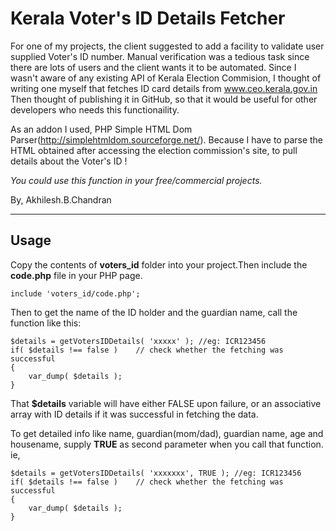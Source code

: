 # Kerala Voter's ID Details Fetcher
	
For one of my projects, the client suggested to add a facility to validate user supplied Voter's ID number. 
Manual verification was a tedious task since there are lots of users and the client wants it to be automated.
Since I wasn't aware of any existing API of Kerala Election Commision, 
I thought of writing one myself that fetches ID card details from www.ceo.kerala.gov.in
Then thought of publishing it in GitHub, so that it would be useful for other developers who needs this functionaility.

As an addon I used, PHP Simple HTML Dom Parser(http://simplehtmldom.sourceforge.net/). 
Because I have to parse the HTML obtained after accessing the election commission's site, to pull details about the Voter's ID !

*You could use this function in your free/commercial projects.*

By,
Akhilesh.B.Chandran

---
## Usage
Copy the contents of **voters_id** folder into your project.Then include the **code.php** file in your PHP page.

```
include 'voters_id/code.php';
```

Then to get the name of the ID holder and the guardian name, call the function like this:
```
$details = getVotersIDDetails( 'xxxxx' ); //eg: ICR123456
if( $details !== false )	// check whether the fetching was successful
{
	var_dump( $details );
}
```
That **$details** variable will have either FALSE upon failure, or an associative array with ID details if it was successful in fetching the data.

To get detailed info like name, guardian(mom/dad), guardian name, age and housename, supply **TRUE** as second parameter when you call that function. ie,

```
$details = getVotersIDDetails( 'xxxxxxx', TRUE ); //eg: ICR123456
if( $details !== false )	// check whether the fetching was successful
{
	var_dump( $details );
}
```
